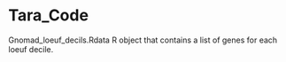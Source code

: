 # Tara_Code
Gnomad_loeuf_decils.Rdata 
R object that contains a list of genes for each loeuf decile. 

